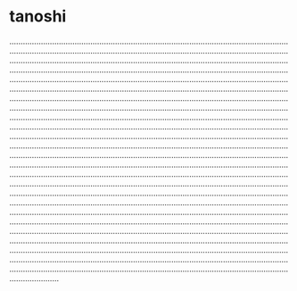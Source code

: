 # tanoshi
..................................................................................................................................................................................................................................................................................................................................................................................................................................................................................................................................................................................................................................................................................................................................................................................................................................................................................................................................................................................................................................................................................................................................................................................................................................................................................................................................................................................................................................................................................................................................................................................................................................................................................................................................................................................................................................................................................................................................................................................................................................................................................................................................................................................................................................................................................................................................................................................................................................................................................................................................................................................................................................................................................................................................................................................................................................................................................................................................................................................................................................................................................................................................................................................................................................................